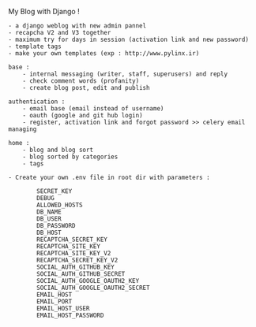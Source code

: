 My Blog with Django !

    - a django weblog with new admin pannel
    - recapcha V2 and V3 together
    - maximum try for days in session (activation link and new password)
    - template tags
    - make your own templates (exp : http://www.pylinx.ir)

    base : 
        - internal messaging (writer, staff, superusers) and reply
        - check comment words (profanity)
        - create blog post, edit and publish

    authentication :
        - email base (email instead of username)
        - oauth (google and git hub login)
        - register, activation link and forgot password >> celery email managing 

    home :
        - blog and blog sort 
        - blog sorted by categories
        - tags 

    - Create your own .env file in root dir with parameters :

            SECRET_KEY
            DEBUG
            ALLOWED_HOSTS
            DB_NAME
            DB_USER
            DB_PASSWORD
            DB_HOST
            RECAPTCHA_SECRET_KEY
            RECAPTCHA_SITE_KEY
            RECAPTCHA_SITE_KEY_V2 
            RECAPTCHA_SECRET_KEY_V2
            SOCIAL_AUTH_GITHUB_KEY
            SOCIAL_AUTH_GITHUB_SECRET
            SOCIAL_AUTH_GOOGLE_OAUTH2_KEY
            SOCIAL_AUTH_GOOGLE_OAUTH2_SECRET
            EMAIL_HOST
            EMAIL_PORT
            EMAIL_HOST_USER
            EMAIL_HOST_PASSWORD


    




